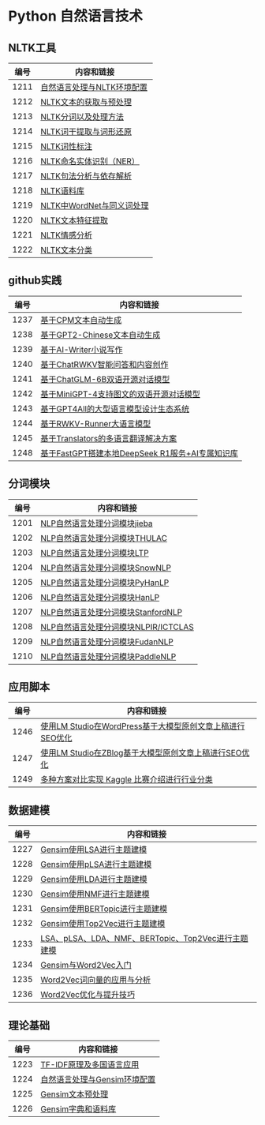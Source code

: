 # Python 自然语言技术

## NLTK工具

| 编号 | 内容和链接 |
| ---- | ----------- |
| 1211 | [自然语言处理与NLTK环境配置](https://datayang.blog.csdn.net/article/details/143135226) |
| 1212 | [NLTK文本的获取与预处理](https://datayang.blog.csdn.net/article/details/143135472) |
| 1213 | [NLTK分词以及处理方法](https://datayang.blog.csdn.net/article/details/143138774) |
| 1214 | [NLTK词干提取与词形还原](https://datayang.blog.csdn.net/article/details/143138970) |
| 1215 | [NLTK词性标注](https://datayang.blog.csdn.net/article/details/143139932) |
| 1216 | [NLTK命名实体识别（NER）](https://datayang.blog.csdn.net/article/details/143140241) |
| 1217 | [NLTK句法分析与依存解析](https://datayang.blog.csdn.net/article/details/143140364) |
| 1218 | [NLTK语料库](https://datayang.blog.csdn.net/article/details/143140680) |
| 1219 | [NLTK中WordNet与同义词处理](https://datayang.blog.csdn.net/article/details/143140939) |
| 1220 | [NLTK文本特征提取](https://datayang.blog.csdn.net/article/details/143141394) |
| 1221 | [NLTK情感分析](https://datayang.blog.csdn.net/article/details/143142052) |
| 1222 | [NLTK文本分类](https://datayang.blog.csdn.net/article/details/143142526) |

## github实践

| 编号 | 内容和链接 |
| ---- | ----------- |
| 1237 | [基于CPM文本自动生成](https://datayang.blog.csdn.net/article/details/128100702) |
| 1238 | [基于GPT2-Chinese文本自动生成](https://datayang.blog.csdn.net/article/details/128113522) |
| 1239 | [基于AI-Writer小说写作](https://datayang.blog.csdn.net/article/details/129418717) |
| 1240 | [基于ChatRWKV智能问答和内容创作](https://datayang.blog.csdn.net/article/details/129436529) |
| 1241 | [基于ChatGLM-6B双语开源对话模型](https://datayang.blog.csdn.net/article/details/130455299) |
| 1242 | [基于MiniGPT-4支持图文的双语开源对话模型](https://datayang.blog.csdn.net/article/details/130471953) |
| 1243 | [基于GPT4All的大型语言模型设计生态系统](https://datayang.blog.csdn.net/article/details/131674358) |
| 1244 | [基于RWKV-Runner大语言模型](https://datayang.blog.csdn.net/article/details/131679419) |
| 1245 | [基于Translators的多语言翻译解决方案](https://datayang.blog.csdn.net/article/details/132081765) |
| 1248 | [基于FastGPT搭建本地DeepSeek R1服务+AI专属知识库](https://datayang.blog.csdn.net/article/details/145703990) |

## 分词模块

| 编号 | 内容和链接 |
| ---- | ----------- |
| 1201 | [NLP自然语言处理分词模块jieba](https://datayang.blog.csdn.net/article/details/128443907) |
| 1202 | [NLP自然语言处理分词模块THULAC](https://datayang.blog.csdn.net/article/details/143087878) |
| 1203 | [NLP自然语言处理分词模块LTP](https://datayang.blog.csdn.net/article/details/143088086) |
| 1204 | [NLP自然语言处理分词模块SnowNLP](https://datayang.blog.csdn.net/article/details/143088294) |
| 1205 | [NLP自然语言处理分词模块PyHanLP](https://datayang.blog.csdn.net/article/details/142893656) |
| 1206 | [NLP自然语言处理分词模块HanLP](https://datayang.blog.csdn.net/article/details/143088661) |
| 1207 | [NLP自然语言处理分词模块StanfordNLP](https://datayang.blog.csdn.net/article/details/143088786) |
| 1208 | [NLP自然语言处理分词模块NLPIR/ICTCLAS](https://datayang.blog.csdn.net/article/details/143099487) |
| 1209 | [NLP自然语言处理分词模块FudanNLP](https://datayang.blog.csdn.net/article/details/143100019) |
| 1210 | [NLP自然语言处理分词模块PaddleNLP](https://datayang.blog.csdn.net/article/details/143100201) |

## 应用脚本

| 编号 | 内容和链接 |
| ---- | ----------- |
| 1246 | [使用LM Studio在WordPress基于大模型原创文章上稿进行SEO优化](https://datayang.blog.csdn.net/article/details/138300181) |
| 1247 | [使用LM Studio在ZBlog基于大模型原创文章上稿进行SEO优化](https://datayang.blog.csdn.net/article/details/143194160) |
| 1249 | [多种方案对比实现 Kaggle 比赛介绍进行行业分类](https://datayang.blog.csdn.net/article/details/147238150) |

## 数据建模

| 编号 | 内容和链接 |
| ---- | ----------- |
| 1227 | [Gensim使用LSA进行主题建模](https://datayang.blog.csdn.net/article/details/143169752) |
| 1228 | [Gensim使用pLSA进行主题建模](https://datayang.blog.csdn.net/article/details/143170254) |
| 1229 | [Gensim使用LDA进行主题建模](https://datayang.blog.csdn.net/article/details/143170568) |
| 1230 | [Gensim使用NMF进行主题建模](https://datayang.blog.csdn.net/article/details/143170621) |
| 1231 | [Gensim使用BERTopic进行主题建模](https://datayang.blog.csdn.net/article/details/143170696) |
| 1232 | [Gensim使用Top2Vec进行主题建模](https://datayang.blog.csdn.net/article/details/143170757) |
| 1233 | [LSA、pLSA、LDA、NMF、BERTopic、Top2Vec进行主题建模](https://datayang.blog.csdn.net/article/details/128549766) |
| 1234 | [Gensim与Word2Vec入门](https://datayang.blog.csdn.net/article/details/128547611) |
| 1235 | [Word2Vec词向量的应用与分析](https://datayang.blog.csdn.net/article/details/128529562) |
| 1236 | [Word2Vec优化与提升技巧](https://datayang.blog.csdn.net/article/details/143175197) |

## 理论基础

| 编号 | 内容和链接 |
| ---- | ----------- |
| 1223 | [TF-IDF原理及多国语言应用](https://datayang.blog.csdn.net/article/details/128454702) |
| 1224 | [自然语言处理与Gensim环境配置](https://datayang.blog.csdn.net/article/details/128545615) |
| 1225 | [Gensim文本预处理](https://datayang.blog.csdn.net/article/details/143163663) |
| 1226 | [Gensim字典和语料库](https://datayang.blog.csdn.net/article/details/143169422) |

